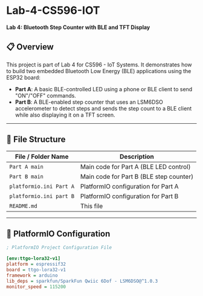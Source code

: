 # Lab-4-CS596-IOT  
**Lab 4: Bluetooth Step Counter with BLE and TFT Display**

## 📋 Overview
This project is part of Lab 4 for CS596 - IoT Systems. It demonstrates how to build two embedded Bluetooth Low Energy (BLE) applications using the ESP32 board:

- **Part A**: A basic BLE-controlled LED using a phone or BLE client to send "ON"/"OFF" commands.
- **Part B**: A BLE-enabled step counter that uses an LSM6DSO accelerometer to detect steps and sends the step count to a BLE client while also displaying it on a TFT screen.

---

## 📁 File Structure

| File / Folder Name       | Description                                 |
|--------------------------|---------------------------------------------|
| `Part A main`            | Main code for Part A (BLE LED control)      |
| `Part B main`            | Main code for Part B (BLE step counter)     |
| `platformio.ini Part A`  | PlatformIO configuration for Part A         |
| `platformio.ini part B`  | PlatformIO configuration for Part B         |
| `README.md`              | This file                                   |

---

## 🔧 PlatformIO Configuration

```ini
; PlatformIO Project Configuration File

[env:ttgo-lora32-v1]
platform = espressif32
board = ttgo-lora32-v1
framework = arduino
lib_deps = sparkfun/SparkFun Qwiic 6Dof - LSM6DSO@^1.0.3
monitor_speed = 115200
